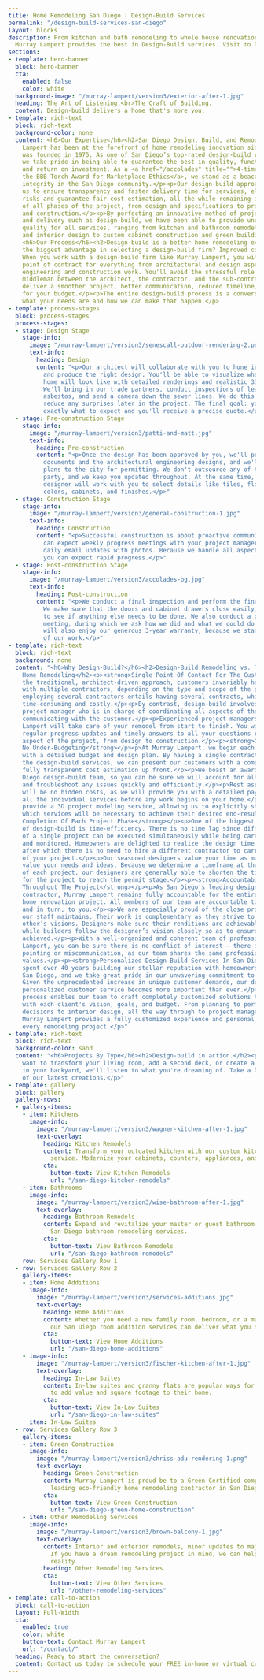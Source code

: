 ```yaml
---
title: Home Remodeling San Diego | Design-Build Services
permalink: "/design-build-services-san-diego"
layout: blocks
description: From kitchen and bath remodeling to whole house renovations in San Diego,
  Murray Lampert provides the best in Design-Build services. Visit to learn more.
sections:
- template: hero-banner
  block: hero-banner
  cta:
    enabled: false
    color: white
  background-image: "/murray-lampert/version3/exterior-after-1.jpg"
  heading: The Art of Listening.<br>The Craft of Building.
  content: Design-build delivers a home that's more you.
- template: rich-text
  block: rich-text
  background-color: none
  content: <h6>Our Expertise</h6><h2>San Diego Design, Build, and Remodeling</h2><p>Murray
    Lampert has been at the forefront of home remodeling innovation since the company
    was founded in 1975. As one of San Diego’s top-rated design-build remodeling firms,
    we take pride in being able to guarantee the best in quality, functionality, appeal,
    and return on investment. As a <a href="/accolades" title="">4-time winner of
    the BBB Torch Award for Marketplace Ethics</a>, we stand as a beacon of business
    integrity in the San Diego community.</p><p>Our design-build approach enables
    us to ensure transparency and faster delivery time for services, eliminate under-budgeting
    risks and guarantee fair cost estimation, all the while remaining in full control
    of all phases of the project, from design and specifications to project management
    and construction.</p><p>By perfecting an innovative method of project planning
    and delivery such as design-build, we have been able to provide uncompromising
    quality for all services, ranging from kitchen and bathroom remodels, room additions
    and interior design to custom cabinet construction and green building.</p> </br>
    <h6>Our Process</h6><h2>Design-build is a better home remodeling experience.</h2><p>What's
    the biggest advantage in selecting a design-build firm? Improved communication.
    When you work with a design-build firm like Murray Lampert, you will enjoy a single
    point of contract for everything from architectural and design aspects to the
    engineering and construction work. You'll avoid the stressful role of being the
    middleman between the architect, the contractor, and the sub-contractors. We'll
    deliver a smoother project, better communication, reduced timeline, and more bang
    for your budget.</p><p>The entire design-build process is a conversation about
    what your needs are and how we can make that happen.</p>
- template: process-stages
  block: process-stages
  process-stages:
  - stage: Design Stage
    stage-info:
      image: "/murray-lampert/version3/senescall-outdoor-rendering-2.png"
      text-info:
        heading: Design
        content: "<p>Our architect will collaborate with you to hone in on your wants
          and produce the right design. You'll be able to visualize what your future
          home will look like with detailed renderings and realistic 3D walkthroughs.
          We'll bring in our trade partners, conduct inspections of lead, mold, and
          asbestos, and send a camera down the sewer lines. We do this upfront to
          reduce any surprises later in the project. The final goal: you will know
          exactly what to expect and you'll receive a precise quote.</p>"
  - stage: Pre-construction Stage
    stage-info:
      image: "/murray-lampert/version3/patti-and-matt.jpg"
      text-info:
        heading: Pre-construction
        content: "<p>Once the design has been approved by you, we'll prepare the construction
          documents and the architectural engineering designs, and we'll submit the
          plans to the city for permitting. We don't outsource any of this to a third
          party, and we keep you updated throughout. At the same time, your interior
          designer will work with you to select details like tiles, flooring, paint
          colors, cabinets, and finishes.</p>"
  - stage: Construction Stage
    stage-info:
      image: "/murray-lampert/version3/general-construction-1.jpg"
      text-info:
        heading: Construction
        content: "<p>Successful construction is about proactive communication. You
          can expect weekly progress meetings with your project manager and almost
          daily email updates with photos. Because we handle all aspects of the construction,
          you can expect rapid progress.</p>"
  - stage: Post-construction Stage
    stage-info:
      image: "/murray-lampert/version3/accolades-bg.jpg"
      text-info:
        heading: Post-construction
        content: "<p>We conduct a final inspection and perform the final punch list.
          We make sure that the doors and cabinet drawers close easily, and we check
          to see if anything else needs to be done. We also conduct a post-construction
          meeting, during which we ask how we did and what we could do better. You
          will also enjoy our generous 3-year warranty, because we stand by the quality
          of our work.</p>"
- template: rich-text
  block: rich-text
  background: none
  content: "<h6>Why Design-Build?</h6><h2>Design-Build Remodeling vs. Traditional
    Home Remodeling</h2><p><strong>Single Point Of Contact For The Customer</strong></p><p>In
    the traditional, architect-driven approach, customers invariably have to deal
    with multiple contractors, depending on the type and scope of the project. Moreover,
    employing several contractors entails having several contracts, which is both
    time-consuming and costly.</p><p>By contrast, design-build involves a dedicated
    project manager who is in charge of coordinating all aspects of the project and
    communicating with the customer.</p><p>Experienced project managers at Murray
    Lampert will take care of your remodel from start to finish. You will receive
    regular progress updates and timely answers to all your questions regarding any
    aspect of the project, from design to construction.</p><p><strong>Controlled Cost-Estimation,
    No Under-Budgeting</strong></p><p>At Murray Lampert, we begin each and every project
    with a detailed budget and design plan. By having a single contract covering all
    the design-build services, we can present our customers with a comprehensive and
    fully transparent cost estimation up front.</p><p>We boast an award-winning San
    Diego design-build team, so you can be sure we will account for all project expenses
    and troubleshoot any issues quickly and efficiently.</p><p>Rest assured there
    will be no hidden costs, as we will provide you with a detailed payment plan including
    all the individual services before any work begins on your home.</p><p>We also
    provide a 3D project modeling service, allowing us to explicitly show our customers
    which services will be necessary to achieve their desired end-result.</p><p><strong>Timely
    Completion Of Each Project Phase</strong></p><p>One of the biggest advantages
    of design-build is time-efficiency. There is no time lag since different stages
    of a single project can be executed simultaneously while being carefully coordinated
    and monitored. Homeowners are delighted to realize the design time is shortened,
    after which there is no need to hire a different contractor to carry out the rest
    of your project.</p><p>Our seasoned designers value your time as much as they
    value your needs and ideas. Because we determine a timeframe at the beginning
    of each project, our designers are generally able to shorten the timeframe necessary
    for the project to reach the permit stage.</p><p><strong>Accountability And Consistency
    Throughout The Project</strong></p><p>As San Diego's leading design-build remodeling
    contractor, Murray Lampert remains fully accountable for the entirety of your
    home renovation project. All members of our team are accountable to each other,
    and in turn, to you.</p><p>We are especially proud of the close professional relationships
    our staff maintains. Their work is complementary as they strive to achieve each
    other’s visions. Designers make sure their renditions are achievable by the builders,
    while builders follow the designer’s vision closely so as to ensure it is accurately
    achieved.</p><p>With a well-organized and coherent team of professionals at Murray
    Lampert, you can be sure there is no conflict of interest – there is no finger
    pointing or miscommunication, as our team shares the same professional goals and
    values.</p><p><strong>Personalized Design-Build Services In San Diego</strong></p><p>We're
    spent over 40 years building our stellar reputation with homeowners throughout
    San Diego, and we take great pride in our unwavering commitment to customer satisfaction.
    Given the unprecedented increase in unique customer demands, our dedication to
    personalized customer service becomes more important than ever.</p><p>Our design-build
    process enables our team to craft completely customized solutions that fit perfectly
    with each client's vision, goals, and budget. From planning to permits, architectural
    decisions to interior design, all the way through to project management and construction,
    Murray Lampert provides a fully customized experience and personal touch with
    every remodeling project.</p>"
- template: rich-text
  block: rich-text
  background-color: sand
  content: "<h6>Projects By Type</h6><h2>Design-build in action.</h2><p>Whether you
    want to transform your living room, add a second deck, or create a wonderful oasis
    in your backyard, we'll listen to what you're dreaming of. Take a look at some
    of our latest creations.</p>"
- template: gallery
  block: gallery
  gallery-rows:
  - gallery-items:
    - item: Kitchens
      image-info:
        image: "/murray-lampert/version3/wagner-kitchen-after-1.jpg"
        text-overlay:
          heading: Kitchen Remodels
          content: Transform your outdated kitchen with our custom kitchen remodeling
            service. Modernize your cabinets, counters, appliances, and more.
          cta:
            button-text: View Kitchen Remodels
            url: "/san-diego-kitchen-remodels"
    - item: Bathrooms
      image-info:
        image: "/murray-lampert/version3/wise-bathroom-after-1.jpg"
        text-overlay:
          heading: Bathroom Remodels
          content: Expand and revitalize your master or guest bathroom with our custom
            San Diego bathroom remodeling services.
          cta:
            button-text: View Bathroom Remodels
            url: "/san-diego-bathroom-remodels"
    row: Services Gallery Row 1
  - row: Services Gallery Row 2
    gallery-items:
    - item: Home Additions
      image-info:
        image: "/murray-lampert/version3/services-additions.jpg"
        text-overlay:
          heading: Home Additions
          content: Whether you need a new family room, bedroom, or a master suite,
            our San Diego room addition services can deliver what you need.
          cta:
            button-text: View Home Additions
            url: "/san-diego-home-additions"
    - image-info:
        image: "/murray-lampert/version3/fischer-kitchen-after-1.jpg"
        text-overlay:
          heading: In-Law Suites
          content: In-law suites and granny flats are popular ways for San Diegans
            to add value and square footage to their home.
          cta:
            button-text: View In-Law Suites
            url: "/san-diego-in-law-suites"
      item: In-Law Suites
  - row: Services Gallery Row 3
    gallery-items:
    - item: Green Construction
      image-info:
        image: "/murray-lampert/version3/chriss-adu-rendering-1.png"
        text-overlay:
          heading: Green Construction
          content: Murray Lampert is proud be to a Green Certified company, and a
            leading eco-friendly home remodeling contractor in San Diego.
          cta:
            button-text: View Green Construction
            url: "/san-diego-green-home-construction"
    - item: Other Remodeling Services
      image-info:
        image: "/murray-lampert/version3/brown-balcony-1.jpg"
        text-overlay:
          content: Interior and exterior remodels, minor updates to major renovations.
            If you have a dream remodeling project in mind, we can help make it a
            reality.
          heading: Other Remodeling Services
          cta:
            button-text: View Other Services
            url: "/other-remodeling-services"
- template: call-to-action
  block: call-to-action
  layout: Full-Width
  cta:
    enabled: true
    color: white
    button-text: Contact Murray Lampert
    url: "/contact/"
  heading: Ready to start the conversation?
  content: Contact us today to schedule your FREE in-home or virtual consultation.
---
```



